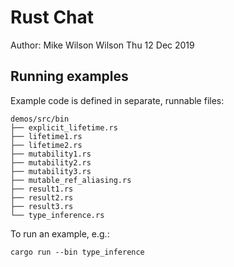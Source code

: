# Rust Chat

Author: Mike Wilson Wilson
Thu 12 Dec 2019

## Running examples

Example code is defined in separate, runnable files:

```
demos/src/bin
├── explicit_lifetime.rs
├── lifetime1.rs
├── lifetime2.rs
├── mutability1.rs
├── mutability2.rs
├── mutability3.rs
├── mutable_ref_aliasing.rs
├── result1.rs
├── result2.rs
├── result3.rs
└── type_inference.rs
```

To run an example, e.g.:

```
cargo run --bin type_inference
```
